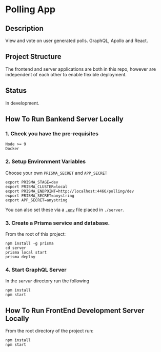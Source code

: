 # Polling App

## Description

View and vote on user generated polls. GraphQL, Apollo and React.

## Project Structure

The frontend and server applications are both in this repo, however are independent of each other to enable flexible deployment.

## Status

In development.

## How To Run Bankend Server Locally

### 1. Check you have the pre-requisites

```
Node >= 9
Docker
```

### 2. Setup Environment Variables

Choose your own `PRISMA_SECRET` and `APP_SECRET`

```
export PRISMA_STAGE=dev
export PRISMA_CLUSTER=local
export PRISMA_ENDPOINT=http://localhost:4466/polling/dev
export PRISMA_SECRET=anystring
export APP_SECRET=anystring
```

You can also set these via a [`.env`](https://github.com/motdotla/dotenv) file placed in `./server`.

### 3. Create a Prisma service and database.

From the root of this project:

```
npm install -g prisma
cd server
prisma local start
prisma deploy
```

### 4. Start GraphQL Server

In the `server` directory run the following

```
npm install
npm start
```

## How To Run FrontEnd Development Server Locally

From the root directory of the project run:

```
npm install
npm start
```
